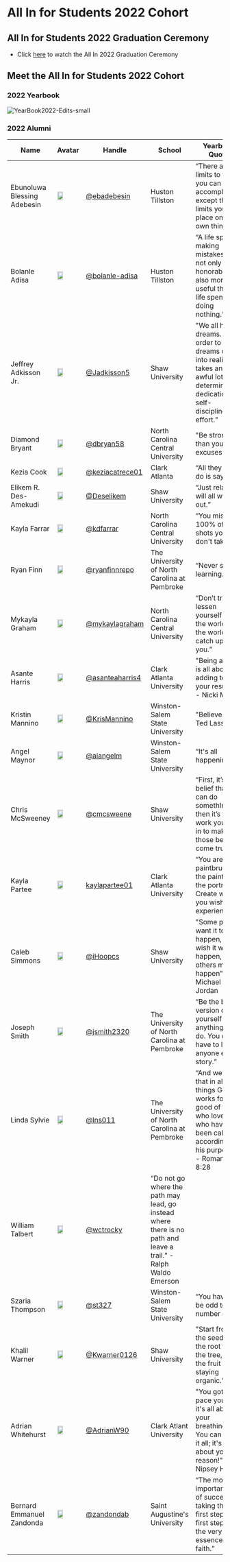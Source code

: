 # All In for Students 2022 Cohort

## All In for Students 2022 Graduation Ceremony 
- Click [here](https://www.youtube.com/channel/UC0Au0bMgyOpUM9WKm29G95w) to watch the All In 2022 Graduation Ceremony

## Meet the All In for Students 2022 Cohort

### 2022 Yearbook
![YearBook2022-Edits-small](https://user-images.githubusercontent.com/70516588/169918331-45eb5fd0-4f5d-45da-854d-54f83bf8c419.jpg)

### 2022 Alumni

Name |Avatar| Handle| School|Yearbook Quote
--- | --- | --- | ---| ---
Ebunoluwa Blessing Adebesin|<img src="https://user-images.githubusercontent.com/70516588/169829466-4ca54989-f718-445a-aa04-6182d6538823.jpg" width=50% height=50%>|[@ebadebesin](https://github.com/ebadebesin)| Huston Tillston| “There are no limits to what you can accomplish, except the limits you place on your own thinking.”
Bolanle Adisa|<img src="https://user-images.githubusercontent.com/70516588/169829246-76b2c1cf-a3ad-43b4-b558-58d2f1e1fd39.jpg" width=50% height=50%>  |[@bolanle-adisa](https://github.com/@bolanle-adisa)| Huston Tillston| “A life spent making mistakes is not only more honorable but also more useful than a life spent doing nothing.”
Jeffrey Adkisson Jr.| <img src="https://user-images.githubusercontent.com/70516588/169830127-da4f261a-86c4-451a-900c-991a03a1b12c.jpg" width=50% height=50%>|[@Jadkisson5](https://github.com/Jadkisson5)| Shaw University| "We all have dreams. But in order to make dreams come into reality, it takes an awful lot of determination, dedication, self-discipline, and effort."
Diamond Bryant|<img src="https://user-images.githubusercontent.com/70516588/169833771-8d02755b-d1e1-48af-ad90-da84f951eceb.jpg" width=50% height=50%> |[@dbryan58](https://github.com/@dbryan58)|North Carolina Central University| "Be stronger than your excuses
Kezia Cook| <img src="https://user-images.githubusercontent.com/70516588/169834113-03bda065-1be7-4dbe-a605-1d12555f2001.jpg" width=50% height=50%> |[@keziacatrece01](https://github.com/keziacatrece01)|Clark Atlanta| “All they can do is say no.”
Elikem R. Des-Amekudi|<img src="https://user-images.githubusercontent.com/70516588/169832513-4cb27800-cb3f-46da-8e72-1f7caaad840a.jpg" width=50% height=50%>|[@Deselikem](https://github.com/Deselikem)|Shaw University| “Just relax; it will all work out.”
Kayla Farrar|<img src="https://user-images.githubusercontent.com/70516588/169893511-a4191467-e4c8-4289-82ac-2e7b2db98b10.png" width=50% height=50%> |[@kdfarrar](https://github.com/kdfarrar)|North Carolina Central University| “You miss 100% of the shots you don't take.”
Ryan Finn| <img src="https://user-images.githubusercontent.com/70516588/169832980-79121e60-0e7f-47cb-be8a-936aecbe1ee3.jpg" width=50% height=50%> |[@ryanfinnrepo](https://github.com/ryanfinnrepo)|The University of North Carolina at Pembroke| “Never stop learning.”
Mykayla Graham|<img src="https://user-images.githubusercontent.com/70516588/169834399-989e1352-f7c7-4fba-93e8-3adb6b372010.jpg" width=50% height=50%> |[@mykaylagraham](https://github.com/mykaylagrahamhttps)|North Carolina Central University| “Don’t try to lessen yourself for the world; let the world catch up to you.”
Asante Harris|<img src="https://user-images.githubusercontent.com/70516588/169834728-81d1677f-d03e-4170-b584-3abc9a7b7787.jpg" width=50% height=50%> |[@asanteaharris4](https://github.com/asanteaharris4)|Clark Atlanta University| "Being a boss is all about adding to your resume" - Nicki Minaj
Kristin Mannino|<img src="https://user-images.githubusercontent.com/70516588/169835084-a948a2c5-61dc-49ae-9348-8fc669ebcd2d.jpg" width=50% height=50%> |[@KrisMannino](https://github.com/KrisMannino)|Winston-Salem State University| "Believe." - Ted Lasso
Angel Maynor|<img src="https://user-images.githubusercontent.com/70516588/169833212-c8d8409c-b244-4052-aa55-d0e634ed1716.jpg" width=50% height=50%> |[@aiangelm](https://github.com/aiangelm) |Winston-Salem State University| “It's all happening.”
Chris McSweeney|<img src="https://user-images.githubusercontent.com/70516588/169833613-08994db1-3970-4168-9548-a4c24bc4dea6.jpg" width=50% height=50%>|[@cmcsweene](https://github.com/cmcsweene)|Shaw University| “First, it’s the belief that you can do somethIng, then it’s the work you put in to make those beliefs come true.” 
Kayla Partee|<img src="https://user-images.githubusercontent.com/70516588/169835494-4afb73d2-e437-4628-b583-ca1f0e701e68.jpg" width=50% height=50%> |[kaylapartee01](https://github.com/kaylapartee01)|Clark Atlanta University| “You are the paintbrush, the paint, and the portrait. Create what you wish to experience.”
Caleb Simmons|<img src="https://user-images.githubusercontent.com/70516588/169835737-c3fc069b-d214-4dfe-a3e6-fc55236d98e6.jpg" width=50% height=50%>| [@iHoopcs](https://github.com/https://github.com/iHoopcs)|Shaw University| "Some people want it to happen, some wish it would happen, others make it happen" - Michael Jordan
Joseph Smith|<img src="https://user-images.githubusercontent.com/70516588/169836269-baa9d9f3-f86d-48db-bcb0-2049b4896168.jpg" width=50% height=50%> |[@jsmith2320](https://github.com/jsmith2320)|The University of North Carolina at Pembroke| “Be the best version of yourself in anything you do. You don't have to live anyone else's story.”
Linda Sylvie| <img src="PICTURE" width=50% height=50%> |[@lns011](https://github.com/lns011)|The University of North Carolina at Pembroke|“And we know that in all things God works for the good of those who love him, who have been called according to his purpose.” - Romans 8:28
William Talbert| <img src="https://user-images.githubusercontent.com/70516588/169841496-22dadbdd-d225-4300-8112-95da8d322083.jpg" width=50% height=50%> |[@wctrocky](https://github.com/wctrocky)|“Do not go where the path may lead, go instead where there is no path and leave a trail.” - Ralph Waldo Emerson
Szaria Thompson|<img src="https://user-images.githubusercontent.com/70516588/169837685-5bf49955-fb1c-4131-a0ac-eca87ee27b02.jpg" width=50% height=50%> |[@st327](https://github.com/st327)|Winston-Salem State University|“You have to be odd to be number one.”
Khalil Warner|<img src="PHOTO" width=50% height=50%> |[@Kwarner0126](https://github.com/GitHub/Kwarner0126)|Shaw University|"Start from the seed to the root from the tree, to the fruit of staying organic."
Adrian Whitehurst|<img src="https://user-images.githubusercontent.com/70516588/169837451-5622e29d-5720-4d97-a0a9-407ff9399b20.jpg" width=50% height=50%> |[@AdrianW90](https://github.com/GitHub/AdrianW90)|Clark Atlant University|"You got to pace yourself; it's all about your breathing. You can have it all; it's all about your reason!" - Nipsey Hussle
Bernard Emmanuel Zandonda|<img src="https://user-images.githubusercontent.com/70516588/169837508-2356c003-e123-4d53-b3f5-09884f0fa0b9.jpg" width=50% height=50%> |[@zandondab](https://github.com/GitHub/zandondab)|Saint Augustine's University|“The most important part of success is taking that first step; that first step is the very essence of faith.”

